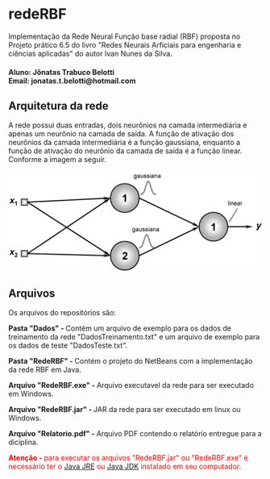 <h1>redeRBF</h1>
<p>Implementação da Rede Neural Função base radial (RBF) proposta no Projeto prático 6.5 do livro "Redes Neurais Arficiais para engenharia e ciências aplicadas" do autor Ivan Nunes da Silva.</p>

<h4>
Aluno: Jônatas Trabuco Belotti<br>
Email: jonatas.t.belotti@hotmail.com
</h4>

<h2>Arquitetura da rede</h2>
<p>A rede possui duas entradas, dois neurônios na camada intermediária e apenas um neurônio na camada de saída.
A função de ativação dos neurônios da camada intermediária é a função gaussiana, enquanto a função de ativação do neurônio da camada de saída é a função linear.
Conforme a imagem a seguir.</p>

![Alt text](./arquiteturaRedeEstudoCaso.jpg)

<h2>Arquivos</h2>
<p>Os arquivos do repositórios são:</p>
<p><b>Pasta "Dados" - </b> Contém um arquivo de exemplo para os dados de treinamento da rede "DadosTreinamento.txt" e um arquivo de exemplo para os dados de teste "DadosTeste.txt".</p>
<p><b>Pasta "RedeRBF" - </b> Contém o projeto do NetBeans com a implementação da rede RBF em Java.</p>
<p><b>Arquivo "RedeRBF.exe" - </b> Arquivo executavel da rede para ser executado em Windows.</p>
<p><b>Arquivo "RedeRBF.jar" - </b> JAR da rede para ser executado em linux ou Windows.</p>
<p><b>Arquivo "Relatorio.pdf" - </b> Arquivo PDF contendo o relatório entregue para a diciplina.</p>

<p style="color: red"><b>Atenção - </b> para executar os arquivos "RedeRBF.jar" ou "RedeRBF.exe" é necessário ter o <a target="_blank" href="https://www.java.com/pt_BR/download/">Java JRE</a> ou <a target="_blank" href="http://www.oracle.com/technetwork/pt/java/javase/downloads/index.html">Java JDK</a> instalado em seu computador.</p>
